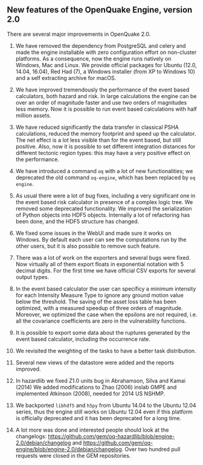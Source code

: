New features of the OpenQuake Engine, version 2.0
-------------------------------------------------

There are several major improvements in OpenQuake 2.0.

1. We have removed the dependency from PostgreSQL and celery and made
the engine installable with zero configuration effort on non-cluster
platforms. As a consequence, now the engine runs natively on Windows,
Mac and Linux. We provide official packages for Ubuntu (12.0, 14.04, 16.04),
Red Had (7), a Windows installer (from XP to Windows 10) and a self extracting
archive for macOS.

2. We have improved tremendously the performance of the event based
calculators, both hazard and risk. In large calculations the
engine can be over an order of magnitude faster and use two orders of
magnitudes less memory. Now it is possible to run event based calculations
with half million assets.

3. We have reduced significantly the data transfer in classical PSHA
calculations, reduced the memory footprint and speed up the calculator.
The net effect is a lot less visible than for the event based, but
still positive. Also, now it is possible to set different integration
distances for different tectonic region types: this may have a very positive
effect on the performance.

4. We have introduced a command `oq` with a lot of new
functionalities; we deprecated the old command `oq-engine`, which has
been replaced by `oq engine`.

5. As usual there were a lot of bug fixes, including a very
significant one in the event based risk calculator in presence of a
complex logic tree. We removed some deprecated functionality.
We improved the serialization of Python objects into HDF5 objects.
Internally a lot of refactoring has been done, and the HDF5
structure has changed.

5. We fixed some issues in the WebUI and made sure it works on Windows.
By default each user can see the computations run by the other users,
but it is also possible to remove such feature.

6. There was a lot of work on the exporters and several bugs were fixed.
Now virtually all of them export floats in exponential notation with 5
decimal digits. For the first time we have official CSV exports for
several output types.

7. In the event based calculator the user can specificy a minimum intensity
for each Intensity Measure Type to ignore any ground motion value below
the threshold. The saving of the asset loss table has been optimized,
with a measured speedup of three orders of magnitude. Moreover, we
optimized the case when the epsilons are not required, i.e. all the
covariance coefficients are zero in the vulnerability functions.

8. It is possible to export some data about the ruptures generated by
the event based calculator, including the occurrence rate.

9. We revisited the weighting of the tasks to have a better task distribution.

10. Several new views of the datastore were added and the reports improved.

11. In hazardlib we fixed Z1.0 units bug in Abrahamson, Silva and Kamai (2014)
We added modifications to Zhao (2006) inslab GMPE and implemented
Atkinson (2008), needed for 2014 US NSHMP.

12. We backported `libhdf5` and `h5py` from Ubuntu 14.04 to the Ubuntu
12.04 series, thus the engine still works on Ubuntu 12.04 even if
this platform is officially deprecated and it has been deprecated for
a long time.

13. A lot more was done and interested people should look at the
changelogs: https://github.com/gem/oq-hazardlib/blob/engine-2.0/debian/changelog and https://github.com/gem/oq-engine/blob/engine-2.0/debian/changelog.
Over two hundred pull requests were closed in the GEM repositories.
